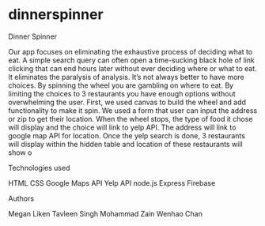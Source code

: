# dinnerspinner

Dinner Spinner

Our app focuses on eliminating the exhaustive process of deciding what to eat. A simple search query can often open a time-sucking black hole of link clicking that can end hours later without ever deciding where or what to eat.
It eliminates the paralysis of analysis. It’s not always better to have more choices. By spinning the wheel you are gambling on where to eat. By limiting the choices to 3 restaurants you have enough options without overwhelming the user. First, we used canvas to build the wheel and add functionality to make it spin. We used a form that user can input the address or zip to get their location. When the wheel stops, the type of food it chose will display and the choice will link to yelp API. The address will link to google map API for location. Once the yelp search is done, 3 restaurants will display within the hidden table and location of these restaurants will show o



Technologies used

HTML
CSS
Google Maps API
Yelp API
node.js
Express
Firebase

Authors

Megan Liken
Tavleen Singh
Mohammad Zain
Wenhao Chan
